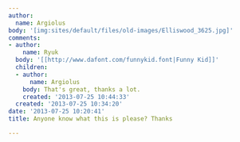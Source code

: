 ```yaml
---
author:
  name: Argiolus
body: '[img:sites/default/files/old-images/Elliswood_3625.jpg]'
comments:
- author:
    name: Ryuk
  body: '[[http://www.dafont.com/funnykid.font|Funny Kid]]'
  children:
  - author:
      name: Argiolus
    body: That's great, thanks a lot.
    created: '2013-07-25 10:44:33'
  created: '2013-07-25 10:34:20'
date: '2013-07-25 10:20:41'
title: Anyone know what this is please? Thanks

---
```

